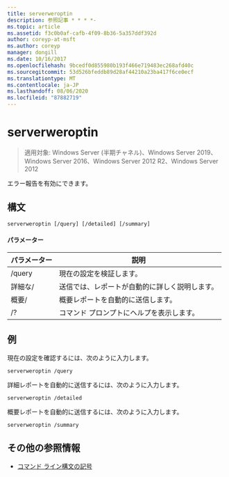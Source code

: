 ```yaml
---
title: serverweroptin
description: 参照記事 * * * *-
ms.topic: article
ms.assetid: f3c0b0af-cafb-4f09-8b36-5a357ddf392d
author: coreyp-at-msft
ms.author: coreyp
manager: dongill
ms.date: 10/16/2017
ms.openlocfilehash: 9bcedf0d855980b193f466e719483ec268afd40c
ms.sourcegitcommit: 53d526bfeddb89d28af44210a23ba417f6ce0ecf
ms.translationtype: MT
ms.contentlocale: ja-JP
ms.lasthandoff: 08/06/2020
ms.locfileid: "87882719"
---
```

# <a name="serverweroptin"></a>serverweroptin

> 適用対象: Windows Server (半期チャネル)、Windows Server 2019、Windows Server 2016、Windows Server 2012 R2、Windows Server 2012

エラー報告を有効にできます。
## <a name="syntax"></a>構文
```
serverweroptin [/query] [/detailed] [/summary]
```
#### <a name="parameters"></a>パラメーター
|パラメーター|説明|
|-------|--------|
|/query|現在の設定を検証します。|
|詳細な/|送信では、レポートが自動的に詳しく説明します。|
|概要/|概要レポートを自動的に送信します。|
|/?|コマンド プロンプトにヘルプを表示します。|
## <a name="examples"></a>例
現在の設定を確認するには、次のように入力します。
```
serverweroptin /query
```
詳細レポートを自動的に送信するには、次のように入力します。
```
serverweroptin /detailed
```
概要レポートを自動的に送信するには、次のように入力します。
```
serverweroptin /summary
```
## <a name="additional-references"></a>その他の参照情報
- [コマンド ライン構文の記号](command-line-syntax-key.md)

